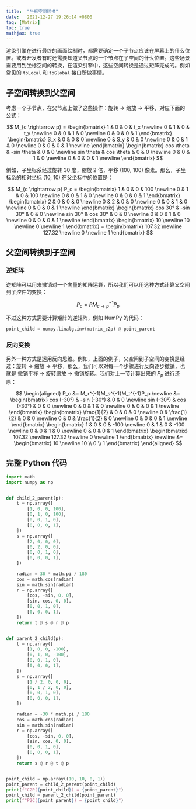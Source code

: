 ```yaml
---
title:  "坐标空间转换"
date:   2021-12-27 19:26:14 +0800
tag: [Matrix]
toc: true
mathjax: true
---
```


渲染引擎在进行最终的画面绘制时，都需要确定一个子节点应该在屏幕上的什么位置。或者开发者有时还需要知道父节点的一个节点在子空间的什么位置。这些场景需要用到坐标空间的转换，在渲染引擎中，这些空间转换是通过矩阵完成的。例如常见的 `toLocal` 和 `toGlobal` 接口所做事情。

## 子空间转换到父空间

考虑一个子节点，在父节点上做了这些操作：旋转 -> 缩放 -> 平移，对应下面的公式：

$$
M_{c \rightarrow p} = 
\begin{bmatrix}
1 & 0 & 0 & t_x \newline
0 & 1 & 0 & t_y \newline
0 & 0 & 1 & 0 \newline
0 & 0 & 0 & 1
\end{bmatrix}
\begin{bmatrix}
S_x & 0 & 0 & 0 \newline
0 & S_y & 0 & 0 \newline
0 & 0 & 1 & 0 \newline
0 & 0 & 0 & 1 \newline
\end{bmatrix}
\begin{bmatrix}
cos \theta & -sin \theta & 0 & 0 \newline
sin \theta & cos \theta & 0 & 0 \newline
0 & 0 & 1 & 0 \newline
0 & 0 & 0 & 1 \newline
\end{bmatrix}
$$

例如，子坐标系经过旋转 30 度，缩放 2 倍，平移 (100, 100) 像素。那么，子坐标系的相对坐标 (10, 10) 在父坐标中的位置是：

$$
M_{c \rightarrow p} P_c = 
\begin{bmatrix}
1 & 0 & 0 & 100 \newline
0 & 1 & 0 & 100 \newline
0 & 0 & 1 & 0 \newline
0 & 0 & 0 & 1
\end{bmatrix}
\begin{bmatrix}
2 & 0 & 0 & 0 \newline
0 & 2 & 0 & 0 \newline
0 & 0 & 1 & 0 \newline
0 & 0 & 0 & 1 \newline
\end{bmatrix}
\begin{bmatrix}
cos 30° & -sin 30° & 0 & 0 \newline
sin 30° & cos 30° & 0 & 0 \newline
0 & 0 & 1 & 0 \newline
0 & 0 & 0 & 1 \newline
\end{bmatrix}
\begin{bmatrix}
10 \newline 10 \newline 0 \newline 1
\end{bmatrix} = 
\begin{bmatrix}
107.32 \newline 127.32 \newline 0 \newline 1
\end{bmatrix}
$$

## 父空间转换到子空间

### 逆矩阵

逆矩阵可以用来撤销对一个向量的矩阵运算，所以我们可以用这种方式计算父空间到子控件的变换：

$$
P_c = PM_{c \rightarrow p}^{-1} P_p
$$

不过这种方式需要计算矩阵的逆矩阵，例如 NumPy 的代码：

```python
point_child = numpy.linalg.inv(matrix_c2p) @ point_parent
```

### 反向变换
另外一种方式是运用反向思维。例如，上面的例子，父空间到子空间的变换是经过：旋转 -> 缩放 -> 平移，那么，我们可以对每一个步骤进行反向逐步撤销，也就是 撤销平移 -> 旋转缩放 -> 撤销旋转。我们对上一节计算出来的 $P_p$ 进行还原：

$$
\begin{aligned}
P_c &= M_r^{-1}M_s^{-1}M_t^{-1}P_p \newline
&= 
\begin{bmatrix}
cos (-30°) & -sin (-30°) & 0 & 0 \newline
sin (-30°) & cos (-30°) & 0 & 0 \newline
0 & 0 & 1 & 0 \newline
0 & 0 & 0 & 1 \newline
\end{bmatrix}
\begin{bmatrix}
\frac{1}{2} & 0 & 0 & 0 \newline
0 & \frac{1}{2} & 0 & 0 \newline
0 & 0 & \frac{1}{2} & 0 \newline
0 & 0 & 0 & 1 \newline
\end{bmatrix}
\begin{bmatrix}
1 & 0 & 0 & -100 \newline
0 & 1 & 0 & -100 \newline
0 & 0 & 1 & 0 \newline
0 & 0 & 0 & 1
\end{bmatrix}
\begin{bmatrix}
107.32 \newline 127.32 \newline 0 \newline 1
\end{bmatrix} 
\newline &= 
\begin{bmatrix}
10 \newline 10 \\ 0 \\ 1
\end{bmatrix}
\end{aligned}
$$

## 完整 Python 代码 

```python
import math
import numpy as np


def child_2_parent(p):
    t = np.array([
        [1, 0, 0, 100],
        [0, 1, 0, 100],
        [0, 0, 1, 0],
        [0, 0, 0, 1],
    ])
    s = np.array([
        [2, 0, 0, 0],
        [0, 2, 0, 0],
        [0, 0, 1, 0],
        [0, 0, 0, 1],
    ])

    radian = 30 * math.pi / 180
    cos = math.cos(radian)
    sin = math.sin(radian)
    r = np.array([
        [cos, -sin, 0, 0],
        [sin, cos, 0, 0],
        [0, 0, 1, 0],
        [0, 0, 0, 1],
    ])
    return t @ s @ r @ p


def parent_2_child(p):
    t = np.array([
        [1, 0, 0, -100],
        [0, 1, 0, -100],
        [0, 0, 1, 0],
        [0, 0, 0, 1],
    ])
    s = np.array([
        [1 / 2, 0, 0, 0],
        [0, 1 / 2, 0, 0],
        [0, 0, 1, 0],
        [0, 0, 0, 1],
    ])

    radian = -30 * math.pi / 180
    cos = math.cos(radian)
    sin = math.sin(radian)
    r = np.array([
        [cos, -sin, 0, 0],
        [sin, cos, 0, 0],
        [0, 0, 1, 0],
        [0, 0, 0, 1],
    ])
    return s @ r @ t @ p


point_child = np.array((10, 10, 0, 1))
point_parent = child_2_parent(point_child)
print(f"C2P({point_child}) = {point_parent}")
point_child = parent_2_child(point_parent)
print(f"P2C({point_parent}) = {point_child}")
```
